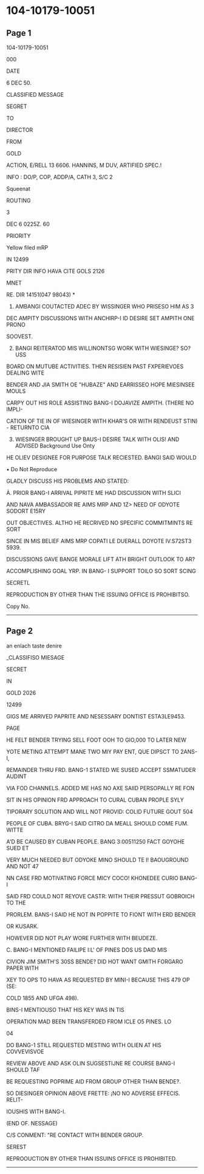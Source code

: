 # 104-10179-10051

## Page 1

104-10179-10051

000

DATE

6 DEC 50.

CLASSIFIED MESSAGE

SEGRET

TO

DIRECTOR

FROM

GOLD

ACTION, E/RELL 13 6606. HANNINS, M DUV, ARTIFIED SPEC.!

INFO : DO/P, COP, ADDP/A, CATH 3, S/C 2

Squeenat

ROUTING

3

DEC 6 0225Z. 60

PRIORITY

Yellow filed mRP

IN 12499

PRITY DIR INFO HAVA CITE GOLS 2126

MNET

RE. DIR 14151(047 98043) *

1. AMBANGI COUTACTED ADEC BY WISSINGER WHO PRISESO HIM AS 3

DEC AMPITY DISCUSSIONS WITH ANCHIRP-I ID DESIRE SET AMPITH ONE PRONO

SOOVEST.

2. BANGI REITERATOD MIS WILLINONTSG WORK WITH WIESINGE? SO?USS

BOARD ON MUTUBE ACTIVITIES. THEN RESISIEN PAST FXPERIEVOES DEALING WITE

BENDER AND JIA SMITH OE "HUBAZE" AND EARRISSEO HOPE MIESINSEE MOULS

CARPY OUT HIS ROLE ASSISTING BANG-I DOJAVIZE AMPITH. (THERE NO IMPLI-

CATION OF TIE IN OF WIESINGER WITH KHAR'S OR WITH RENDEUST STIN) - RETURNTO CIA

3. WIESINGER BROUGHT UP BAUS-I DESIRE TALK WITH OLIS! AND ADVISED Background Use Onty

HE OLIEV DESIGNEE FOR PURPOSE TALK RECIESTED. BANGI SAID WOULD

• Do Not Reproduce

GLADLY DISCUSS HIS PROBLEMS AND STATED:

À. PRIOR BANG-I ARRIVAL PIPRITE ME HAD DISCUSSION WITH SLICI

AND NAVA AMBASSADOR RE AIMS MRP AND 1Z> NEED OF ODYOTE SODORT E15RY

OUT OBJECTIVES. ALTHO HE RECRIVED NO SPECIFIC COMMITMINTS RE SORT

SINCE IN MIS BELIEF AIMS MRP COPATI LE DUERALL DOYOTE IV.S72ST3 5939.

DISCUSSIONS GAVE BANGE MORALE LIFT ATH BRIGHT OUTLOOK TO AR?

ACCOMPLISHING GOAL YRP. IN BANG- I SUPPORT TOILO SO SORT SCING

SECRETL

REPRODUCTION BY OTHER THAN THE ISSUING OFFICE IS PROHIBITSO.

Copy No.

---

## Page 2

an enlach taste denire

_CLASSIFISO MIESAGE

SECRET

IN

GOLD 2026

12499

GIGS ME ARRIVED PAPRITE AND NESESSARY DONTIST ESTA3LE9453.

PAGE

HE FELT BENDER TRYING SELL FOOT OOH TO GIO,000 TO LATER NEW

YOTE METING ATTEMPT MANE TWO MIY PAY ENT, QUE DIPSCT TO 2ANS-I,

REMAINDER THRU FRD. BANG-1 STATED WE SUSED ACCEPT SSMATUDER AUDINT

VIA FOD CHANNELS. ADDED ME HAS NO AXE SAIID PERSOPALLY RE FON

SIT IN HIS OPINION FRD APPROACH TO CURAL CUBAN PROPLE SYLY

TIPORARY SOLUTION AND WILL NOT PROVID: COLID FUTURE GOUT 504

PEOPLE OF CUBA. BRYG-I SAID CITRO DA MEALL SHOULD COME FUM. WITTE

A'D BE CAUSED BY CUBAN PEOPLE. BANG 3:00511250 FACT GOYOHE SUED ET

VERY MUCH NEEDED BUT ODYOKE MINO SHOULD TE I! BAOUGROUND AND NOT 47

NN CASE FRD MOTIVATING FORCE MICY COCO! KHONEDEE CURIO BANG-I

SAID FRD COULD NOT REYOVE CASTR: WITH THEIR PRESSUT GOBROICH TO THE

PRORLEM. BANS-I SAID HE NOT IN POPPITE TO FIONT WITH ERD BENDER

OR KUSARK.

HOWEVER DID NOT PLAY WORE FURTHER WITH BEUDEZE.

C. BANG-I MENTIONED FAILIPE I:L' OF PINES DOS US DAID MIS

CIVION JIM SMITH'S 30SS BENDE? DID HOT WANT GMITH FORGARO PAPER WITH

XEY TO OPS TO HAVA AS REQUESTED BY MINI-I BECAUSE THIS 479 OP (SE:

COLD 1855 AND UFGA 498).

BINS-I MENTIOUSO THAT HIS KEY WAS IN TIS

OPERATION MAD BEEN TRANSFERDED FROM ICLE O5 PINES. LO

04

DO BANG-1 STILL REQUESTED MESTING WITH OLIEN AT HIS COVVEVISVOE

REVIEW ABOVE AND ASK OLIN SUGSESTIJNE RE COURSE BANG-I SHOULD TAF

BE REQUESTING POPRIME AID FROM GROUP OTHER THAN BENDE?.

SO DIESINGER OPINION ABOVE FRETTE: ¡NO NO ADVERSE EFFECIS. RELIT-

IOUSHIS WITH BANG-I.

(END OF. NESSAGE)

C/S CONMENT: "RE CONTACT WITH BENDER GROUP.

SEREST

REPROOUCTION BY OTHER THAN ISSUINS OFFICE IS PROHIBITED.

---

